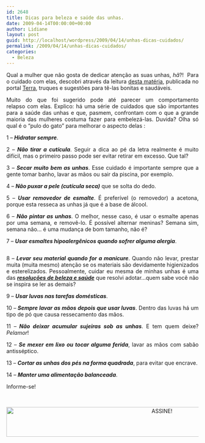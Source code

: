 ```yaml
---
id: 2648
title: Dicas para beleza e saúde das unhas.
date: 2009-04-14T00:00:00+00:00
author: Lidiane
layout: post
guid: http://localhost/wordpress/2009/04/14/unhas-dicas-cuidados/
permalink: /2009/04/14/unhas-dicas-cuidados/
categories:
  - Beleza
---
```

<p style="text-align: justify;">
  Qual a mulher que não gosta de dedicar atenção as suas unhas, <em>hã</em>?!  Para o cuidado com elas, descobri através da leitura <a href="http://beleza.terra.com.br/mulher/interna/0,,OI3613049-EI7617,00-Veja+dicas+de+como+cuidar+melhor+das+unhas.html" target="_blank">desta matéria</a>, publicada no portal <a href="http://www.terra.com.br/portal/" target="_blank">Terra,</a> truques e sugestões para tê-las bonitas e saudáveis.
</p>

<p style="text-align: justify;">
  Muito do que foi sugerido pode até parecer um comportamento relapso com elas. Explico: há uma série de cuidados que são importantes para a saúde das unhas e que, pasmem, confrontam com o que a grande maioria das mulheres costuma fazer para embelezá-las. Duvida? Olha só qual é o “pulo do gato” para melhorar o aspecto delas :
</p>

<p style="text-align: justify;">
  1 – <strong><em>Hidratar sempre</em></strong>.
</p>

<p style="text-align: justify;">
  2 – <strong><em>Não tirar a cutícula</em></strong>. Seguir a dica ao pé da letra realmente é muito difícil, mas o primeiro passo pode ser evitar retirar em excesso. Que tal?
</p>

<p style="text-align: justify;">
  3 – <strong><em>Secar muito bem as unhas</em></strong>. Esse cuidado é importante sempre que a gente tomar banho, lavar as mãos ou sair da piscina, por exemplo.
</p>

<p style="text-align: justify;">
  4 – <strong><em>Não puxar a pele (cutícula seca)</em></strong> que se solta do dedo.
</p>

<p style="text-align: justify;">
  5 – <strong><em>Usar removedor de esmalte</em></strong>. É preferível (o removedor) a acetona, porque esta resseca as unhas já que é a base de álcool.
</p>

<p style="text-align: justify;">
  6 – <strong><em>Não pintar as unhas</em></strong>. O melhor, nesse caso, é usar o esmalte apenas por uma semana, e removê-lo. É possível alternar meninas? Semana sim, semana não&#8230; é uma mudança de bom tamanho, não é?
</p>

<p style="text-align: justify;">
  7 – <strong><em>Usar esmaltes hipoalergênicos quando sofrer alguma alergia</em></strong>.
</p>

<p style="text-align: center;">
  <a href="http://www.trololodemulher.com.br/blog/wp-content/uploads/2010/06/unhas300.bmp"><img class="size-full wp-image-4774 aligncenter" title="unhas300" src="http://www.trololodemulher.com.br/blog/wp-content/uploads/2010/06/unhas300.bmp" alt="" /></a>
</p>

<p style="text-align: justify;">
  8 – <strong><em>Levar seu material quando for a manicure</em></strong>. Quando não levar, prestar muita (muita mesmo) atenção se os materiais são devidamente higienizados e esterelizados. Pessoalmente, cuidar eu mesma de minhas unhas é uma das <strong><em><a href="http://www.trololodemulher.com.br/2009/01/03/dica-beleza-saude/" target="_self">resoluções de beleza e saúde</a></em></strong> que resolvi adotar&#8230;quem sabe você não se inspira se ler as demais?
</p>

<p style="text-align: justify;">
  9 – <strong><em>Usar luvas nas tarefas domésticas</em></strong>.
</p>

<p style="text-align: justify;">
  10 –<strong><em> Sempre lavar as mãos depois que usar luvas</em></strong>. Dentro das luvas há um tipo de pó que causa ressecamento das mãos.
</p>

<p style="text-align: justify;">
  11 &#8211;<strong><em> Não deixar acumular sujeiras sob as unhas</em></strong>. E tem quem deixe? <em>Pelamor</em>!
</p>

<p style="text-align: justify;">
  12 – <strong><em>Se mexer em lixo ou tocar alguma ferida</em></strong>, lavar as mãos com sabão antisséptico.
</p>

<p style="text-align: justify;">
  13 – <em><strong>Cortar as unhas dos pés na forma quadrada</strong></em>, para evitar que encrave.
</p>

<p style="text-align: justify;">
  14 – <strong><em>Manter uma alimentação balanceada</em></strong>.
</p>

<p style="text-align: justify;">
  Informe-se!
</p>

&nbsp;

<p align="center">
  <a href="http://feedburner.google.com/fb/a/mailverify?uri=blogBichaFemea&loc=en_US" target="_blank"><img class="alignnone size-full wp-image-10439" src="http://www.trololodemulher.com.br/blog/wp-content/uploads/2014/09/ASSINE.png" alt="ASSINE!" width="800" height="78" /></a>
</p>